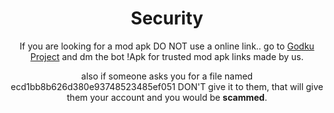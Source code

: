 <div align='center'>
<h1>Security</h1>
<div></div>

If you are looking for a mod apk DO NOT use a online link.. go to [Godku Project](https://discord.gg/Tce3u8WxWU) and dm the bot !Apk for trusted mod apk links made by us.

also if someone asks you for a file named ecd1bb8b626d380e93748523485ef051 DON'T give it to them, that will give them your account and you would be **scammed**.
